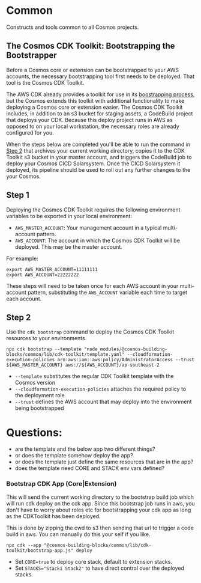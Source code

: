 # Common

Constructs and tools common to all Cosmos projects. 

## The Cosmos CDK Toolkit: Bootstrapping the Bootstrapper 

Before a Cosmos core or extension can be bootstrapped to your AWS accounts, the necessary bootstrapping tool first needs to be deployed. That tool is the Cosmos CDK Toolkit.

The AWS CDK already provides a toolkit for use in its [boostrapping process](https://docs.aws.amazon.com/cdk/latest/guide/bootstrapping.html), but the Cosmos extends this toolkit with additional functionality to make deploying a Cosmos core or extension easier. The Cosmos CDK Toolkit includes, in addition to an s3 bucket for staging assets, a CodeBuild project that deploys your CDK. Because this deploy project runs in AWS as opposed to on your local workstation, the necessary roles are already configured for you.

When the steps below are completed you'll be able to run the command in [Step 2](#step-2) that archives your current working directory, copies it to the CDK Toolkit s3 bucket in your master account, and triggers the CodeBuild job to deploy your Cosmos CICD Solarsystem. Once the CICD Solarsystem it deployed, its pipeline should be used to roll out any further changes to the your Cosmos.

## Step 1

Deploying the Cosmos CDK Toolkit requires the following environment variables to be exported in your local environment:

- `AWS_MASTER_ACCOUNT`: Your management account in a typical multi-account pattern. 
- `AWS_ACCOUNT`: The account in which the Cosmos CDK Toolkit will be deployed. This may be the master account. 

For example:
```
export AWS_MASTER_ACCOUNT=11111111
export AWS_ACCOUNT=22222222
```

These steps will need to be taken once for each AWS account in your multi-account pattern, substituting the `AWS_ACCOUNT` variable each time to target each account. 

## Step 2

Use the `cdk bootstrap` command to deploy the Cosmos CDK Toolkit resources to your environments.

`npx cdk bootstrap --template "node_modules/@cosmos-building-blocks/common/lib/cdk-toolkit/template.yaml" --cloudformation-execution-policies arn:aws:iam::aws:policy/AdministratorAccess --trust ${AWS_MASTER_ACCOUNT} aws://${AWS_ACCOUNT}/ap-southeast-2`

- `--template` substitutes the regular CDK Toolkit template with the Cosmos version
- `--cloudformation-execution-policies` attaches the required policy to the deployment role
- `--trust` defines the AWS account that may deploy into the environment being bootstrapped


# Questions:
- are the template and the below app two different things?
- or does the template somehow deploy the app?
- or does the template just define the same resources that are in the app?
- does the template need CORE and STACK env vars defined?


### Bootstrap CDK App (Core|Extension)

This will send the current working directory to the bootstrap build job which will run cdk deploy on the cdk app.
Since this bootstrap job runs in aws, you don't have to worry about roles etc for bootstrapping your cdk app as long as the CDKToolkit has been deployed.

This is done by zipping the cwd to s3 then sending that url to trigger a code build in aws.
You can manually do this your self if you like.

`npx cdk --app "@cosmos-building-blocks/common/lib/cdk-toolkit/bootstrap-app.js" deploy`

- Set `CORE=true` to deploy core stack, default to extension stacks.
- Set `STACKS="Stack1 Stack2"` to have direct control over the deployed stacks.
